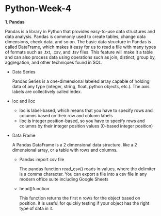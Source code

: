 # Python-Week-4
**1. Pandas**

Pandas is a library in Python that provides easy-to-use data structures and data analysis. Pandas is commonly used to create tables, change data dimensions, check data, and so on. The basic data structure in Pandas is called DataFrame, which makes it easy for us to read a file with many types of formats such as .txt, .csv, and .tsv files. This feature will make it a table and can also process data using operations such as join, distinct, group by, aggregation, and other techniques found in SQL.

- Data Series

   Pandas Series is a one-dimensional labeled array capable of holding data of any type (integer, string, float, python objects, etc.). The axis labels are collectively   called index.
 
 - loc and iloc
   * loc is label-based, which means that you have to specify rows and columns based on their row and column labels
   * iloc is integer position-based, so you have to specify rows and columns by their integer position values (0-based integer position)

- Data Frame

   A Pandas DataFrame is a 2 dimensional data structure, like a 2 dimensional array, or a table with rows and columns.

   * Pandas import csv file

     The pandas function read_csv() reads in values, where the delimiter is a comma character. You can export a file into a csv file in any modern office suite including Google Sheets

   * head()function
  
     This function returns the first n rows for the object based on position. It is useful for quickly testing if your object has the right type of data in it.
